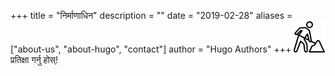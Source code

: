 +++
title = "निर्माणाधिन"
description = ""
date = "2019-02-28"
aliases = ["about-us", "about-hugo", "contact"]
author = "Hugo Authors"
+++
![](/images/construction.png)
प्रतिक्षा गर्नु होस्! 

